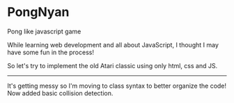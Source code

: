 # PongNyan
Pong like javascript game

While learning web development and all about JavaScript, I thought I may have some fun in the process!

So let's try to implement the old Atari classic using only html, css and JS.

<hr />

It's getting messy so I'm moving to class syntax to better organize the code!
Now added basic collision detection.
